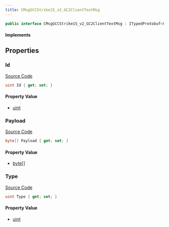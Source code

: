 ```yaml
---
title: CMsgGCCStrike15_v2_GC2ClientTextMsg
---
```


```csharp
public interface CMsgGCCStrike15_v2_GC2ClientTextMsg : ITypedProtobuf<CMsgGCCStrike15_v2_GC2ClientTextMsg>, INativeHandle
```

#### Implements

## Properties

### Id

[Source Code](https://github.com/swiftly-solution/swiftlys2/blob/main/managed/src/SwiftlyS2.Generated/Protobufs/Interfaces/CMsgGCCStrike15_v2_GC2ClientTextMsg.cs#L13)

```csharp
uint Id { get; set; }
```

#### Property Value

- [uint](https://learn.microsoft.com/dotnet/api/system.uint32)

### Payload

[Source Code](https://github.com/swiftly-solution/swiftlys2/blob/main/managed/src/SwiftlyS2.Generated/Protobufs/Interfaces/CMsgGCCStrike15_v2_GC2ClientTextMsg.cs#L19)

```csharp
byte[] Payload { get; set; }
```

#### Property Value

- [byte](https://learn.microsoft.com/dotnet/api/system.byte)[]

### Type

[Source Code](https://github.com/swiftly-solution/swiftlys2/blob/main/managed/src/SwiftlyS2.Generated/Protobufs/Interfaces/CMsgGCCStrike15_v2_GC2ClientTextMsg.cs#L16)

```csharp
uint Type { get; set; }
```

#### Property Value

- [uint](https://learn.microsoft.com/dotnet/api/system.uint32)

